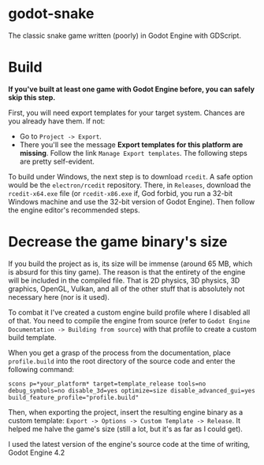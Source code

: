 # godot-snake
The classic snake game written (poorly) in Godot Engine with GDScript.

# Build

__If you've built at least one game with Godot Engine before, you can safely skip this step.__

First, you will need export templates for your target system.
Chances are you already have them. If not:
* Go to `Project -> Export`.
* There you'll see the message __Export templates for this platform are missing__. Follow the link `Manage Export templates`.
The following steps are pretty self-evident.

To build under Windows, the next step is to download `rcedit`. A safe option would be the `electron/rcedit`
repository. There, in `Releases`, download the `rcedit-x64.exe` file (or `rcedit-x86.exe` if, God forbid,
you run a 32-bit Windows machine and use the 32-bit version of Godot Engine).
Then follow the engine editor's recommended steps.

# Decrease the game binary's size

If you build the project as is, its size will be immense (around 65 MB, which is absurd for this tiny game). The reason is that the
entirety of the engine will be included in the compiled file. That is 2D physics, 3D physics, 3D graphics, OpenGL,
Vulkan, and all of the other stuff that is absolutely not necessary here (nor is it used).

To combat it I've created a custom engine build profile where I disabled all of that. You need to compile the engine
from source (refer to `Godot Engine Documentation -> Building from source`) with that profile to create a custom build template.

When you get a grasp of the process from the documentation, place `profile.build` into the root directory of the source code and enter the following command:

`scons p=*your_platform* target=template_release tools=no debug_symbols=no disable_3d=yes optimize=size disable_advanced_gui=yes build_feature_profile="profile.build"`

Then, when exporting the project, insert the resulting engine binary as a custom template: `Export -> Options -> Custom Template -> Release`. It helped me halve the
game's size (still a lot, but it's as far as I could get).

I used the latest version of the engine's source code at the time of writing, Godot Engine 4.2
